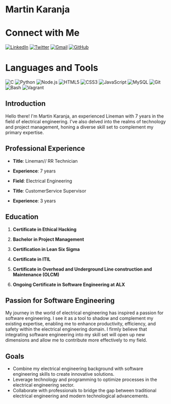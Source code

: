 # Martin Karanja

# Connect with Me

[![LinkedIn](https://img.shields.io/badge/LinkedIn-Connect-blue?style=for-the-badge&logo=linkedin)](https://www.linkedin.com/in/martin-karanja004)
[![Twitter](https://img.shields.io/badge/Twitter-Follow-blue?style=for-the-badge&logo=twitter)](https://twitter.com/)
[![Gmail](https://img.shields.io/badge/Gmail-Email-red?style=for-the-badge&logo=gmail)](mailto:martinkaranja92@gmail.com)
[![GitHub](https://img.shields.io/badge/GitHub-Profile-black?style=for-the-badge&logo=github)](https://github.com/kanja23)

# Languages and Tools

![C](https://img.shields.io/badge/C-00599C?style=for-the-badge&logo=c)
![Python](https://img.shields.io/badge/Python-3776AB?style=for-the-badge&logo=python)
![Node.js](https://img.shields.io/badge/Node.js-339933?style=for-the-badge&logo=node.js)
![HTML5](https://img.shields.io/badge/HTML5-E34F26?style=for-the-badge&logo=html5)
![CSS3](https://img.shields.io/badge/CSS3-1572B6?style=for-the-badge&logo=css3)
![JavaScript](https://img.shields.io/badge/JavaScript-F7DF1E?style=for-the-badge&logo=javascript)
![MySQL](https://img.shields.io/badge/MySQL-4479A1?style=for-the-badge&logo=mysql)
![Git](https://img.shields.io/badge/Git-F05032?style=for-the-badge&logo=git)
![Bash](https://img.shields.io/badge/Bash-4EAA25?style=for-the-badge&logo=gnu-bash)
![Vagrant](https://img.shields.io/badge/Vagrant-1563FF?style=for-the-badge&logo=vagrant)


## Introduction
Hello there! I'm Martin Karanja, an experienced Lineman with 7 years in the field of electrical engineering. I've also delved into the realms of technology and project management, honing a diverse skill set to complement my primary expertise.

## Professional Experience
- **Title**: Lineman// RR Technician
- **Experience**: 7 years
- **Field**: Electrical Engineering



- **Title**: CustomerService Supervisor
- **Experience**: 3 years

## Education
1. **Certificate in Ethical Hacking**
2. **Bachelor in Project Management**
3. **Certification in Lean Six Sigma**
4. **Certificate in ITIL**
5. **Certificate in Overhead and Underground Line construction and Maintenance (OLCM)**

6. **Ongoing Certificate in Software Engineering at ALX**

## Passion for Software Engineering
My journey in the world of electrical engineering has inspired a passion for software engineering. I see it as a tool to shadow and complement my existing expertise, enabling me to enhance productivity, efficiency, and safety within the electrical engineering domain. I firmly believe that integrating software engineering into my skill set will open up new dimensions and allow me to contribute more effectively to my field.

## Goals
- Combine my electrical engineering background with software engineering skills to create innovative solutions.
- Leverage technology and programming to optimize processes in the electrical engineering sector.
- Collaborate with professionals to bridge the gap between traditional electrical engineering and modern technological advancements.
